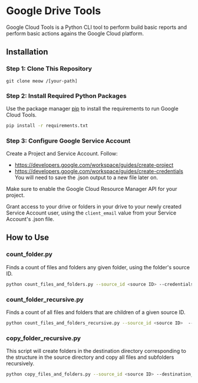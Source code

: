 # Google Drive Tools

Google Cloud Tools is a Python CLI tool to perform build basic reports and perform basic actions agains the Google Cloud platform.

## Installation

### Step 1: Clone This Repository
`git clone meow /[your-path]`

### Step 2: Install Required Python Packages
Use the package manager [pip](https://pip.pypa.io/en/stable/) to install the requirements to run Google Cloud Tools.

```bash
pip install -r requirements.txt
```

### Step 3: Configure Google Service Account
Create a Project and Service Account. Follow:
* https://developers.google.com/workspace/guides/create-project 
* https://developers.google.com/workspace/guides/create-credentials 
You will need to save the .json output to a new file later on.

Make sure to enable the Google Cloud Resource Manager API for your project.

Grant access to your drive or folders in your drive to your newly created Service Account user, using the `client_email` value from your Service Account's .json file.

## How to Use

### count_folder.py
Finds a count of files and folders any given folder, using the folder's source ID.

```bash
python count_files_and_folders.py --source_id <source ID> --credentials_path <path/to/service.json>
```

### count_folder_recursive.py
Finds a count of all files and folders that are children of a given source ID.

```bash
python count_files_and_folders_recursive.py --source_id <source ID>  --credentials_path <path/to/service.json>
```

### copy_folder_recursive.py
This script will create folders in the destination directory corresponding to the structure in the source directory and copy all files and subfolders recursively. 

```bash
python copy_files_and_folders.py --source_id <source ID> --destination_id <destination ID>  --credentials_path <path/to/service.json>
```
